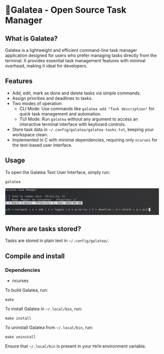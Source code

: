# 📔Galatea - Open Source Task Manager
## What is Galatea?
Galatea is a lightweight and efficient command-line task manager application
designed for users who prefer managing tasks directly from the terminal. It
provides essential task management features with minimal overhead, making it
ideal for developers.

## Features
- Add, edit, mark as done and delete tasks via simple commands.
- Assign priorities and deadlines to tasks.
- Two modes of operation:
  - CLI Mode: Use commands like `galatea add "Task description"` for quick task management and automation.
  - TUI Mode: Run `galatea` without any argument to access an interactive terminal interface with keyboard controls.
- Store task data in `~/.config/galatea/galatea-tasks.txt`, keeping your workspace clean.
- Implemented in C with minimal dependencies, requiring only `ncurses` for the text-based user interface.

## Usage
To open the Galatea Text User Interface, simply run:

```
galatea
```
![galateaTUI](pics/TUI.png)

## Where are tasks stored?
Tasks are stored in plain text in `~/.config/galatea/`.

## Compile and install
### Dependencies
- ncurses

To build Galatea, run:
```
make
```

To install Galatea in `~/.local/bin`, run:
```
make install
```

To uninstall Galatea from `~/.local/bin`, run:
```
make uninstall
```

Ensure that `~/.local/bin` is present in your `PATH` environment variable.

